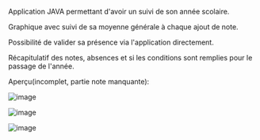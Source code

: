 Application JAVA permettant d'avoir un suivi de son année scolaire.

Graphique avec suivi de sa moyenne générale à chaque ajout de note.

Possibilité de valider sa présence via l'application directement.

Récapitulatif des notes, absences et si les conditions sont remplies pour le passage de l'année.

Aperçu(incomplet, partie note manquante):

![image](https://github.com/MhaFADH/DoYouPass/assets/98533274/a3ce61ab-2cc0-4368-8413-d621dab7bfea)


![image](https://github.com/MhaFADH/DoYouPass/assets/98533274/75771c7e-6145-4a44-af35-3c29e3a82bac)

![image](https://github.com/MhaFADH/DoYouPass/assets/98533274/eb226b67-83c6-4811-81c3-837af29b877d)

